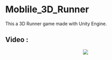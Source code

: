 # Moblile_3D_Runner
This a 3D Runner game made with Unity Engine.

## Video : 

<p align="center" >
<a href="http://www.youtube.com/watch?v=FOImocZ7I7c" rel="Game Video" ><img src="http://img.youtube.com/vi/FOImocZ7I7c/0.jpg" /></a>
</p>
